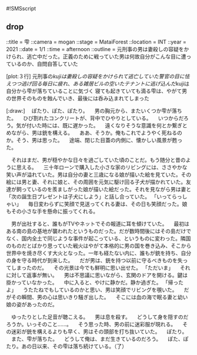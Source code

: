 #!SMSscript

## drop

::title = 雫
::camera = mogan
::stage = MataiForest
::location = INT
::year = 2021
::date = 1/1
::time = afternoon
::outline = 元刑事の男は妻殺しの容疑をかけられ、逃亡中だった。正義のために戦っていた男は何故自分がこんな目に遭っているのか、自問自答していた

[plot:３行]
元刑事の$kujiは妻殺しの容疑をかけられて逃亡していた
警官の目に怯えつつ逃げ回る毎日に疲れ、ある雑居ビルの空いたテナントに逃げ込んだ$kujiは自分から雫が落ちていることに気づく
寝ても起きていても滴る雫は、やがて男の世界そのものを蝕んでいき、最後には呑み込まれてしまった

[:draw:]
　ぽたり、ぽた、ぽたり。
　男の胸元から、またいくつか雫が落ちた。
　ひび割れたコンクリートが、背中でひやりとしている。
　いつからだろう。気が付いた時には、既に遅かった。
　遠くなりそうな意識を何とか繋ぎとめながら、男は銃を構える。
　ああ、そうか。俺もこれでようやく死ねるのか。そう、男は思った。
　途端、閉じた目蓋の内側に、懐かしい風景が甦った。

　それはまだ、男が穏やかな日々を過ごしていた頃のことだ。もう随分と昔のように思える。
　三十年ローンで購入した小さな家のリビングには、ささやかな笑い声が溢れていた。男は自分の妻と三歳になる娘が描いた絵を見ていた。その絵には男と妻、それに娘と、その周囲を元気に駆け回る子犬が描かれていた。友達が飼っているのを羨ましがった娘が描いた絵だった。それを見ながら男は妻と「次の誕生日プレゼントは子犬にしよう」と話し合っていた。
「いってらっしゃい」
　毎日変わらずに笑顔で見送ってくれる妻は、その日も笑顔だった。娘もその小さな手を懸命に振ってくれる。

　男が出社すると、誰もがTVやネットでその報道に耳を傾けていた。
　最初はある南の島の基地が襲われたというものだった。だが数時間後にはその島だけでなく、国内全土で同じような事件が起こっている、というものに変わった。隣国のものだとばかり思っていた戦火はやがて本格的に男の国を巻き込み、そこから世界中を焼き尽くす大火となった。一年も経たない内に、誰もが銃を持ち、自分の身を守る時代が到来した。
　だが男は、銃を持つ以前に守るべきものを失ってしまったのだ。
　その光景は今でも鮮明に思い出せた。
「ただいま」
　それに対して返事が無い。
　男は不思議に思いながら、玄関のドアを開ける。鍵は掛かっていなかった。
　中に入ると、やけに静かだ。静か過ぎた。
「帰ったよ」
　うたたねでもしているのかと思い、男は笑顔でリビングを覗いた。
　だがその瞬間、男の心は思いきり騒ぎ出した。
　そこには血の海で眠る妻と幼い娘の姿があったのだ。

　ゆったりとした足音が聴こえる。
　男は息を殺す。
　どうして身を隠すのだろうか。いっそのこと……。
　そう思った時、男の前に迷彩服が現れる。
　その迷彩が銃を構えるよりも早く、男はその頭部を打ち抜いていた。
　ぽたり。
　また、雫が落ちた。
　どうして俺は、まだ生きているのだろう。
　ぽた、ぽたり。あの日以来、その雫は落ち続けている。（了）



